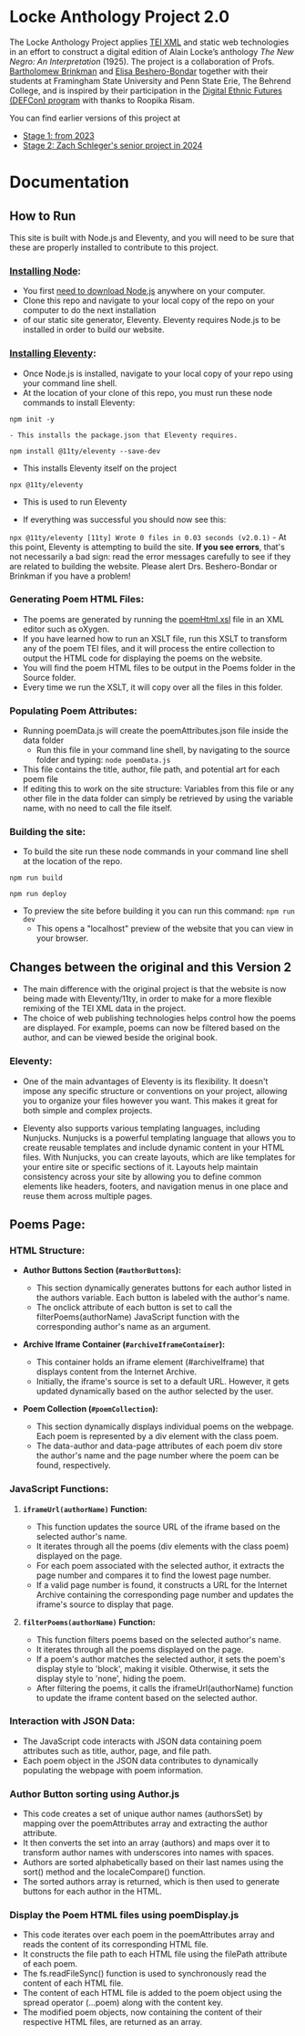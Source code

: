 # Locke Anthology Project 2.0
The Locke Anthology Project applies [TEI XML](https://tei-c.org/) and static web technologies in an effort to construct a digital edition of Alain Locke’s anthology *The New Negro: An Interpretation* (1925). The project is a collaboration of Profs. [Bartholomew Brinkman](https://github.com/bartholomew-brinkman) and [Elisa Beshero-Bondar](https://github.com/ebeshero) together with their
students at Framingham State University and Penn State Erie, The Behrend College, and is inspired by their participation in the [Digital Ethnic Futures (DEFCon) program](https://digitalethnicfutures.org/) with thanks to Roopika Risam. 

You can find earlier versions of this project at 
* [Stage 1: from 2023](https://github.com/newtfire/locke-anthology)
* [Stage 2: Zach Schleger's senior project in 2024](https://github.com/ZSchleger/locke-anthology2.0)

<h1>Documentation</h1>

<h2> How to Run </h2>
This site is built with Node.js and Eleventy, and you will need to be sure that these are properly installed
to contribute to this project. 

### [Installing Node](https://nodejs.org/en/learn/getting-started/how-to-install-nodejs):

* You first [need to download Node.js](https://nodejs.org/en/download) anywhere on your computer.
* Clone this repo and navigate to your local copy of the repo on your computer to do the next installation 
* of our static site generator, Eleventy. Eleventy requires Node.js to be installed in order to build our website.

### [Installing Eleventy](https://www.11ty.dev/docs/):
 
 - Once Node.js is installed, navigate to your local copy of your repo using your command line shell. 
 - At the location of your clone of this repo, you must run these node commands to install Eleventy:

`npm init -y `

    - This installs the package.json that Eleventy requires. 

`npm install @11ty/eleventy --save-dev`

- This installs Eleventy itself on the project

`npx @11ty/eleventy`

- This is used to run Eleventy

- If everything was successful you should now see this:

`
npx @11ty/eleventy
[11ty] Wrote 0 files in 0.03 seconds (v2.0.1)
`
    -  At this point, Eleventy is attempting to build the site. **If you see errors**, that's not necessarily a bad sign: 
       read the error messages carefully to see if they are related to building the website. 
       Please alert Drs. Beshero-Bondar or Brinkman if you have a problem! 
       
### Generating Poem HTML Files:

- The poems are generated by running the [poemHtml.xsl](poemHtml.xsl) file in an XML editor such as oXygen.
- If you have learned how to run an XSLT file, run this XSLT to transform any of the poem TEI files, 
and it will process the entire collection to output the HTML code for displaying the poems on the website.
- You will find the poem HTML files to be output in the Poems folder in the Source folder. 
- Every time we run the XSLT, it will copy over all the files in this folder. 

### Populating Poem Attributes:

- Running poemData.js will create the poemAttributes.json file inside the data folder
    - Run this file in your command line shell, by navigating to the source folder and typing: `node poemData.js`
- This file contains the title, author, file path, and potential art for each poem file
- If editing this to work on the site structure: Variables from this file or any other file in the data folder can simply be retrieved by using the variable name, 
  with no need to call the file itself.

### Building the site:
- To build the site run these node commands in your command line shell at the location of the repo.  

`npm run build` 

`npm run deploy`

- To preview the site before building it you can run this command: 
`npm run dev`
    - This opens a "localhost" preview of the website that you can view in your browser.

<h2> Changes between the original and this Version 2 </h2>

- The main difference with the original project is that the website is now being made with Eleventy/11ty, 
in order to make for a more flexible remixing of the TEI XML data in the project. 
- The choice of web publishing technologies helps control how the poems are displayed.
 For example, poems can now be filtered based on the author, and can be viewed beside
 the original book.

### Eleventy:

- One of the main advantages of Eleventy is its flexibility. 
It doesn't impose any specific structure or conventions on your project, 
allowing you to organize your files however you want. 
This makes it great for both simple and complex projects.

- Eleventy also supports various templating languages, including Nunjucks. 
Nunjucks is a powerful templating language that allows you to create reusable 
templates and include dynamic content in your HTML files. With Nunjucks, you can 
create layouts, which are like templates for your entire site or specific sections of it. 
Layouts help maintain consistency across your site by allowing you to define common elements 
like headers, footers, and navigation menus in one place and reuse them across multiple pages.

<h2>Poems Page:</h2>

### HTML Structure:

- **Author Buttons Section (`#authorButtons`):**
    - This section dynamically generates buttons for each author listed in the authors variable. Each button is labeled with the author's name.
    - The onclick attribute of each button is set to call the filterPoems(authorName) JavaScript function with the corresponding author's name as an argument.


- **Archive Iframe Container (`#archiveIframeContainer`):**
    - This container holds an iframe element (#archiveIframe) that displays content from the Internet Archive.
    - Initially, the iframe's source is set to a default URL. However, it gets updated dynamically based on the author selected by the user.

- **Poem Collection (`#poemCollection`):**
    - This section dynamically displays individual poems on the webpage. Each poem is represented by a div element with the class poem.
    - The data-author and data-page attributes of each poem div store the author's name and the page number where the poem can be found, respectively.

### JavaScript Functions:

1. **`iframeUrl(authorName)` Function:**
    - This function updates the source URL of the iframe based on the selected author's name.
    - It iterates through all the poems (div elements with the class poem) displayed on the page.
    - For each poem associated with the selected author, it extracts the page number and compares it to find the lowest page number.
    - If a valid page number is found, it constructs a URL for the Internet Archive containing the corresponding page number and updates the iframe's source to display that page.

2. **`filterPoems(authorName)` Function:**
    - This function filters poems based on the selected author's name.
    - It iterates through all the poems displayed on the page.
    - If a poem's author matches the selected author, it sets the poem's display style to 'block', making it visible. Otherwise, it sets the display style to 'none', hiding the poem.
    -  After filtering the poems, it calls the iframeUrl(authorName) function to update the iframe content based on the selected author.

### Interaction with JSON Data:

- The JavaScript code interacts with JSON data containing poem attributes such as title, author, page, and file path.
- Each poem object in the JSON data contributes to dynamically populating the webpage with poem information.

### Author Button sorting using Author.js

- This code creates a set of unique author names (authorsSet) by mapping over the poemAttributes array and extracting the author attribute.
- It then converts the set into an array (authors) and maps over it to transform author names with underscores into names with spaces.
- Authors are sorted alphabetically based on their last names using the sort() method and the localeCompare() function.
- The sorted authors array is returned, which is then used to generate buttons for each author in the HTML.

### Display the Poem HTML files using poemDisplay.js

- This code iterates over each poem in the poemAttributes array and reads the content of its corresponding HTML file.
- It constructs the file path to each HTML file using the filePath attribute of each poem.
- The fs.readFileSync() function is used to synchronously read the content of each HTML file.
- The content of each HTML file is added to the poem object using the spread operator (...poem) along with the content key.
- The modified poem objects, now containing the content of their respective HTML files, are returned as an array.

